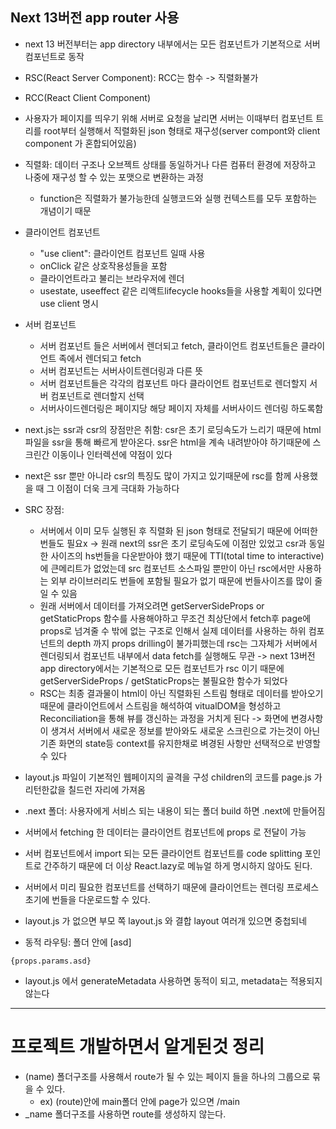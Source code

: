 ## Next 13버전 app router 사용

* next 13 버전부터는 app directory 내부에서는 모든 컴포넌트가 기본적으로 서버 컴포넌트로 동작
* RSC(React Server Component): RCC는 함수 -> 직렬화불가
* RCC(React Client Component)
* 사용자가 페이지를 띄우기 위해 서버로 요청을 날리면 서버는 이때부터 컴포넌트 트리를 root부터 실행해서 직렬화된 json 형태로 재구성(server compont와 client component 가 혼합되어있음)
* 직렬화: 데이터 구조나 오브젝트 상태를 동일하거나 다른 컴퓨터 환경에 저장하고 나중에 재구성 할 수 있는 포맷으로 변환하는 과정
  * function은 직렬화가 불가능한데 실행코드와 실행 컨텍스트를 모두 포함하는 개념이기 때문
* 클라이언트 컴포넌트
  * "use client": 클라이언트 컴포넌트 일때 사용
  *  onClick 같은 상호작용성들을 포함
  *  클라이언트라고 불리는 브라우저에 렌더
  * usestate, useeffect 같은 리액트lifecycle hooks들을 사용할 계획이 있다면 use client 명시

* 서버 컴포넌트
    * 서버 컴포넌트 들은 서버에서 렌더되고 fetch, 클라이언트 컴포넌트들은 클라이언트 족에서 렌더되고 fetch
    * 서버 컴포넌트는 서버사이트렌더링과 다른 뜻
    * 서버 컴포넌트들은 각각의 컴포넌트 마다 클라이언트 컴포넌트로 렌더할지 서버 컴포넌트로 렌더할지 선택
    * 서버사이드렌더링은 페이지당 해당 페이지 자체를 서버사이드 렌더링 하도록함
* next.js는 ssr과 csr의 장점만은 취함: csr은 초기 로딩속도가 느리기 때문에 html파일을 ssr을 통해 빠르게 받아온다. ssr은 html을 계속 내려받아야 하기때문에 스크린간 이동이나 인터렉션에 약점이 있다
* next은 ssr 뿐만 아니라 csr의 특징도 많이 가지고 있기때문에 rsc를 함께 사용했을 때 그 이점이 더욱 크게 극대화 가능하다
* SRC 장점: 
  * 서버에서 이미 모두 실행된 후 직렬화 된 json 형태로 전달되기 때문에 어떠한 번들도 필요x -> 원래 next의 ssr은 초기 로딩속도에 이점만 있었고 csr과 동일한 사이즈의 hs번들을 다운받아야 했기 때문에 TTI(total time to interactive)에 큰메리트가 없었는데 src 컴포넌트 소스파일 뿐만이 아닌 rsc에서만 사용하는 외부 라이브러리도 번들에 포함될 필요가 없기 때문에 번들사이즈를 많이 줄일 수 있음 
  * 원래 서버에서 데이터를 가져오려면 getServerSideProps or getStaticProps 함수를 사용해야하고 무조건 최상단에서 fetch후 page에 props로 넘겨줄 수 밖에 없는 구조로 인해서 실제 데이터를 사용하는 하위 컴포넌트의 depth 까지 props drilling이 불가피했는데 rsc는 그자체가 서버에서 렌더링되서 컴포넌트 내부에서 data fetch를 실행해도 무관 -> next 13버전 app directory에서는 기본적으로 모든 컴포넌트가 rsc 이기 때문에 getServerSideProps / getStaticProps는 불필요한 함수가 되었다
  * RSC는 최종 결과물이 html이 아닌 직렬화된 스트림 형태로 데이터를 받아오기 때문에 클라이언트에서 스트림을 해석하여 vitualDOM을 형성하고 Reconciliation을 통해 뷰를 갱신하는 과정을 거치게 된다 -> 화면에 변경사항이 생겨서 서버에서 새로운 정보를 받아와도 새로운 스크린으로 가는것이 아닌 기존 화면의 state등 context를 유지한채로 벼경된 사항만 선택적으로 반영할 수 있다
* layout.js 파일이 기본적인 웹페이지의 골격을 구성 children의 코드를 page.js 가 리턴한값을 칠드런 자리에 가져옴
* .next 폴더: 사용자에게 서비스 되는 내용이 되는 폴더 build 하면 .next에 만들어짐
* 서버에서 fetching 한 데이터는 클라이언트 컴포넌트에 props 로 전달이 가능
* 서버 컴포넌트에서 import 되는 모든 클라이언트 컴포넌트를 code splitting 포인트로 간주하기 때문에 더 이상 React.lazy로 메뉴얼 하게 명시하지 않아도 된다.
* 서버에서 미리 필요한 컴포넌트를 선택하기 때문에 클라이언트는 렌더링 프로세스 초기에 번들을 다운로드할 수 있다.
* layout.js 가 없으면 부모 쪽 layout.js 와 결합 layout 여러개 있으면 중첩되네
* 동적 라우팅: 폴더 안에 [asd]
```
{props.params.asd}
```
* layout.js 에서 generateMetadata 사용하면 동적이 되고, metadata는 적용되지 않는다



-----------------------------------------
# 프로젝트 개발하면서 알게된것 정리
* (name) 폴더구조를 사용해서 route가 될 수 있는 페이지 들을 하나의 그룹으로 묶을 수 있다.
  * ex) (route)안에 main폴더 안에 page가 있으면 /main
* _name 폴더구조를 사용하면 route를 생성하지 않는다.